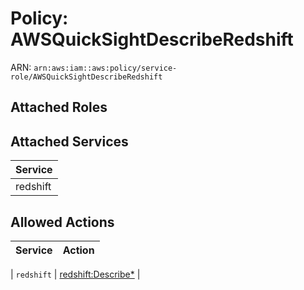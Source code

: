 # Policy: AWSQuickSightDescribeRedshift

ARN: `arn:aws:iam::aws:policy/service-role/AWSQuickSightDescribeRedshift`

## Attached Roles

## Attached Services

| Service |
|---------|
| redshift |

## Allowed Actions

| Service | Action |
|:-------:|--------|

| `redshift` | [redshift:Describe*](../actions.md#redshift:describeall) |
